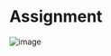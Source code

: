 # Assignment
![image](https://github.com/Sahil7841/Assignment/assets/131949227/265563bf-40bd-4475-b289-306f5cefcadc)
